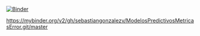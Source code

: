 [![Binder](https://mybinder.org/badge_logo.svg)](https://mybinder.org/v2/gh/sebastiangonzalezv/ModelosPredictivosMetricasError.git/master)

https://mybinder.org/v2/gh/sebastiangonzalezv/ModelosPredictivosMetricasError.git/master
